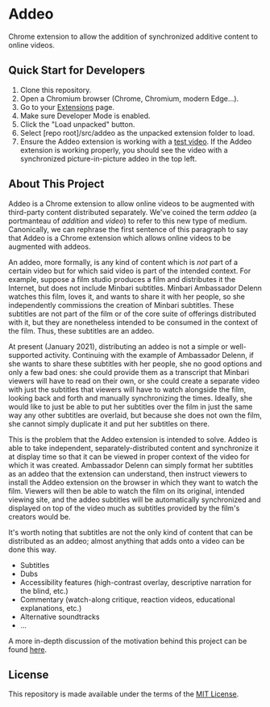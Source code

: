 # Addeo

Chrome extension to allow the addition of synchronized additive content to 
online videos.

## Quick Start for Developers

1. Clone this repository.
2. Open a Chromium browser (Chrome, Chromium, modern Edge...).
3. Go to your [Extensions](chrome://extensions) page.
4. Make sure Developer Mode is enabled.
5. Click the "Load unpacked" button.
6. Select [repo root]/src/addeo as the unpacked extension folder to load.
7. Ensure the Addeo extension is working with a [test video](https://www.youtube.com/watch?v=dQw4w9WgXcQ&addeo=dQw4w9WgXcQ&position=topleft). 
If the Addeo extension is working properly, you should see the video with a
synchronized picture-in-picture addeo in the top left.

## About This Project

Addeo is a Chrome extension to allow online videos to be augmented with 
third-party content distributed separately. We've coined the term *addeo* (a 
portmanteau of *addition* and *video*) to refer to this new type of medium.
Canonically, we can rephrase the first sentence of this paragraph to say that
Addeo is a Chrome extension which allows online videos to be augmented with 
addeos.

An addeo, more formally, is any kind of content which is *not* part of a 
certain video but for which said video is part of the intended context. For 
example, suppose a film studio produces a film and distributes it the 
Internet, but does not include Minbari subtitles. Minbari Ambassador Delenn 
watches this film, loves it, and wants to share it with her people, so she 
independently commissions the creation of Minbari subtitles. These subtitles 
are not part of the film or of the core suite of offerings distributed with 
it, but they are nonetheless intended to be consumed in the context of the 
film. Thus, these subtitles are an addeo.

At present (January 2021), distributing an addeo is not a simple or 
well-supported activity. Continuing with the example of Ambassador Delenn, if 
she wants to share these subtitles with her people, she no good options and 
only a few bad ones: she could provide them as a transcript that Minbari 
viewers will have to read on their own, or she could create a separate video 
with just the subtitles that viewers will have to watch alongside the film, 
looking back and forth and manually synchronizing the times. Ideally, she 
would like to just be able to put her subtitles over the film in just the same 
way any other subtitles are overlaid, but because she does not own the film, 
she cannot simply duplicate it and put her subtitles on there.

This is the problem that the Addeo extension is intended to solve. Addeo is 
able to take independent, separately-distributed content and synchronize it at 
display time so that it can be viewed in proper context of the video for which 
it was created. Ambassador Delenn can simply format her subtitles as an addeo 
that the extension can understand, then instruct viewers to install the Addeo
extension on the browser in which they want to watch the film. Viewers will 
then be able to watch the film on its original, intended viewing site, and the
addeo subtitles will be automatically synchronized and displayed on top of the 
video much as subtitles provided by the film's creators would be.

It's worth noting that subtitles are not the only kind of content that can be
distributed as an addeo; almost anything that adds onto a video can be done
this way.

- Subtitles
- Dubs
- Accessibility features (high-contrast overlay, descriptive narration for the 
blind, etc.)
- Commentary (watch-along critique, reaction videos, educational explanations, 
etc.)
- Alternative soundtracks
- ...

A more in-depth discussion of the motivation behind this project can be found
[here](doc/Motivation.md).

## License

This repository is made available under the terms of the 
[MIT License](LICENSE).
